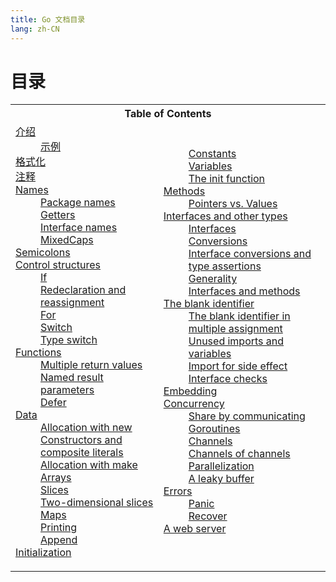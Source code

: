 ```yaml
---
title: Go 文档目录
lang: zh-CN
---
```


# 目录

<table>
    <tbody>
        <tr>
            <th colspan="2">Table of Contents</th>
        </tr>
        <tr>
            <td>
                <dl>
                    <dt><a href="./introduction">介绍</a></dt>
                    <dd><a href="./introduction#例子">示例</a></dd>
                    <dt><a href="./formatting">格式化</a></dt>
                    <dt><a href="./commentary">注释</a></dt>
                    <dt><a href="#names">Names</a></dt>
                    <dd><a href="#package-names">Package names</a></dd>
                    <dd><a href="#Getters">Getters</a></dd>
                    <dd><a href="#interface-names">Interface names</a></dd>
                    <dd><a href="#mixed-caps">MixedCaps</a></dd>
                    <dt><a href="#semicolons">Semicolons</a></dt>
                    <dt><a href="#control-structures">Control structures</a></dt>
                    <dd><a href="#if">If</a></dd>
                    <dd><a href="#redeclaration">Redeclaration and reassignment</a></dd>
                    <dd><a href="#for">For</a></dd>
                    <dd><a href="#switch">Switch</a></dd>
                    <dd><a href="#type_switch">Type switch</a></dd>
                    <dt><a href="#functions">Functions</a></dt>
                    <dd><a href="#multiple-returns">Multiple return values</a></dd>
                    <dd><a href="#named-results">Named result parameters</a></dd>
                    <dd><a href="#defer">Defer</a></dd>
                    <dt><a href="#data">Data</a></dt>
                    <dd><a href="#allocation_new">Allocation with new</a></dd>
                    <dd><a href="#composite_literals">Constructors and composite literals</a></dd>
                    <dd><a href="#allocation_make">Allocation with make</a></dd>
                    <dd><a href="#arrays">Arrays</a></dd>
                    <dd><a href="#slices">Slices</a></dd>
                    <dd><a href="#two_dimensional_slices">Two-dimensional slices</a></dd>
                    <dd><a href="#maps">Maps</a></dd>
                    <dd><a href="#printing">Printing</a></dd>
                    <dd><a href="#append">Append</a></dd>
                    <dt><a href="#initialization">Initialization</a></dt>
                    </dl></td><td><dl>
                    <dd><a href="#constants">Constants</a></dd>
                    <dd><a href="#variables">Variables</a></dd>
                    <dd><a href="#init">The init function</a></dd>
                    <dt><a href="#methods">Methods</a></dt>
                    <dd><a href="#pointers_vs_values">Pointers vs. Values</a></dd>
                    <dt><a href="#interfaces_and_types">Interfaces and other types</a></dt>
                    <dd><a href="#interfaces">Interfaces</a></dd>
                    <dd><a href="#conversions">Conversions</a></dd>
                    <dd><a href="#interface_conversions">Interface conversions and type assertions</a></dd>
                    <dd><a href="#generality">Generality</a></dd>
                    <dd><a href="#interface_methods">Interfaces and methods</a></dd>
                    <dt><a href="#blank">The blank identifier</a></dt>
                    <dd><a href="#blank_assign">The blank identifier in multiple assignment</a></dd>
                    <dd><a href="#blank_unused">Unused imports and variables</a></dd>
                    <dd><a href="#blank_import">Import for side effect</a></dd>
                    <dd><a href="#blank_implements">Interface checks</a></dd>
                    <dt><a href="#embedding">Embedding</a></dt>
                    <dt><a href="#concurrency">Concurrency</a></dt>
                    <dd><a href="#sharing">Share by communicating</a></dd>
                    <dd><a href="#goroutines">Goroutines</a></dd>
                    <dd><a href="#channels">Channels</a></dd>
                    <dd><a href="#chan_of_chan">Channels of channels</a></dd>
                    <dd><a href="#parallel">Parallelization</a></dd>
                    <dd><a href="#leaky_buffer">A leaky buffer</a></dd>
                    <dt><a href="#errors">Errors</a></dt>
                    <dd><a href="#panic">Panic</a></dd>
                    <dd><a href="#recover">Recover</a></dd>
                    <dt><a href="#web_server">A web server</a></dt>
                </dl>
            </td>
        </tr>
    </tbody>
</table>
